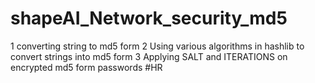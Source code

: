 # shapeAI_Network_security_md5
1 converting string to md5 form
2 Using various algorithms in hashlib to convert strings into md5 form
3 Applying SALT and ITERATIONS on encrypted md5 form passwords
#HR
